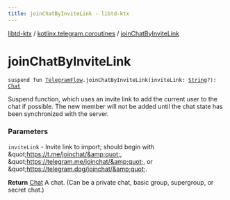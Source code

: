 ```yaml
---
title: joinChatByInviteLink - libtd-ktx
---
```


[libtd-ktx](../index.html) / [kotlinx.telegram.coroutines](index.html) / [joinChatByInviteLink](./join-chat-by-invite-link.html)

# joinChatByInviteLink

`suspend fun `[`TelegramFlow`](../kotlinx.telegram.core/-telegram-flow/index.html)`.joinChatByInviteLink(inviteLink: `[`String`](https://kotlinlang.org/api/latest/jvm/stdlib/kotlin/-string/index.html)`?): `[`Chat`](https://tdlibx.github.io/td/docs/org/drinkless/td/libcore/telegram/TdApi/Chat.html)

Suspend function, which uses an invite link to add the current user to the chat if possible. The
new member will not be added until the chat state has been synchronized with the server.

### Parameters

`inviteLink` - Invite link to import; should begin with &amp;quot;https://t.me/joinchat/&amp;quot;,
&amp;quot;https://telegram.me/joinchat/&amp;quot;, or &amp;quot;https://telegram.dog/joinchat/&amp;quot;.

**Return**
[Chat](https://tdlibx.github.io/td/docs/org/drinkless/td/libcore/telegram/TdApi/Chat.html) A chat. (Can be a private chat, basic group, supergroup, or secret chat.)

